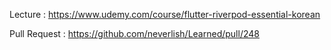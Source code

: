 Lecture : https://www.udemy.com/course/flutter-riverpod-essential-korean

Pull Request : https://github.com/neverlish/Learned/pull/248
